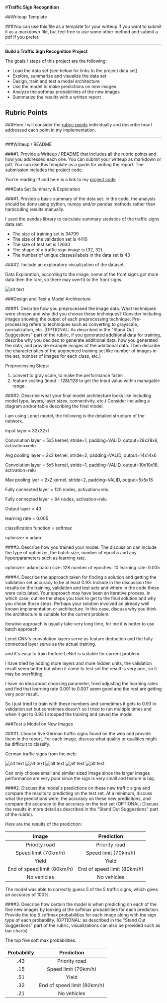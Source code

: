 #**Traffic Sign Recognition** 

##Writeup Template

###You can use this file as a template for your writeup if you want to submit it as a markdown file, but feel free to use some other method and submit a pdf if you prefer.

---

**Build a Traffic Sign Recognition Project**

The goals / steps of this project are the following:
* Load the data set (see below for links to the project data set)
* Explore, summarize and visualize the data set
* Design, train and test a model architecture
* Use the model to make predictions on new images
* Analyze the softmax probabilities of the new images
* Summarize the results with a written report


[//]: # (Image References)

[image1]: ./examples/visualization.jpg "Visualization"
[image2]: ./examples/grayscale.jpg "Grayscaling"
[image3]: ./examples/random_noise.jpg "Random Noise"
[image4]: ./Images/00007.ppm "Traffic Sign 1"
[image5]: ./Images/00020.ppm "Traffic Sign 2"
[image6]: ./Images/07384.ppm "Traffic Sign 3"
[image7]: ./Images/07388.ppm "Traffic Sign 4"
[image8]: ./Images/07392.ppm "Traffic Sign 5"
[image9]: ./Images/exploration.png "Exploration"

[new_img1]: ./Images/new_img1.png "Traffic Sign 1"
[new_img2]: ./Images/new_img2.png "Traffic Sign 2"
[new_img3]: ./Images/new_img3.png "Traffic Sign 3"
[new_img4]: ./Images/new_img4.png "Traffic Sign 4"
[new_img5]: ./Images/new_img5.png "Traffic Sign 5"

## Rubric Points
###Here I will consider the [rubric points](https://review.udacity.com/#!/rubrics/481/view) individually and describe how I addressed each point in my implementation.  

---
###Writeup / README

####1. Provide a Writeup / README that includes all the rubric points and how you addressed each one. You can submit your writeup as markdown or pdf. You can use this template as a guide for writing the report. The submission includes the project code.

You're reading it! and here is a link to my [project code](https://github.com/chenguoming1/CarND-Traffic-Sign-Classifier-Project/blob/master/Traffic_Sign_Classifier.ipynb)

###Data Set Summary & Exploration

####1. Provide a basic summary of the data set. In the code, the analysis should be done using python, numpy and/or pandas methods rather than hardcoding results manually.

I used the pandas library to calculate summary statistics of the traffic
signs data set:

* The size of training set is 34799
* The size of the validation set is 4410
* The size of test set is 12630
* The shape of a traffic sign image is (32, 32)
* The number of unique classes/labels in the data set is 43

####2. Include an exploratory visualization of the dataset.

Data Exploration, according to the image, some of the front signs got more data then the rare, so there may overfit to the front signs.

![alt text][image9]

###Design and Test a Model Architecture

####1. Describe how you preprocessed the image data. What techniques were chosen and why did you choose these techniques? Consider including images showing the output of each preprocessing technique. Pre-processing refers to techniques such as converting to grayscale, normalization, etc. (OPTIONAL: As described in the "Stand Out Suggestions" part of the rubric, if you generated additional data for training, describe why you decided to generate additional data, how you generated the data, and provide example images of the additional data. Then describe the characteristics of the augmented training set like number of images in the set, number of images for each class, etc.)

Preprocessing Steps:
1) convert to gray scale, to make the performance faster
2) feature scaling (input - 128)/128 to get the input value within managable range.



####2. Describe what your final model architecture looks like including model type, layers, layer sizes, connectivity, etc.) Consider including a diagram and/or table describing the final model.

I am using Lenet model, the following is the detailed structure of the network.

Input layer = 32x32x1 

Convolution layer = 5x5 kernel, stride=1, padding=VALID, output=28x28x6, activation=relu

Avg pooling layer = 2x2 kernel, stride=2, padding=VALID, output=14x14x6

Convolution layer = 5x5 kernel, stride=1, padding=VALID, output=10x10x16, activation=relu

Max pooling lyer  = 2x2 kernel, stride=2, padding=VALID, output=5x5x16

Fully connected layer = 120 nodes, activation=relu

Fully connected layer = 84 nodes, activation=relu

Output layer = 43

learning rate = 0.005

classification function = softmax

optimizer = adam


####3. Describe how you trained your model. The discussion can include the type of optimizer, the batch size, number of epochs and any hyperparameters such as learning rate.

optimizer: adam 
batch size: 128
number of epoches: 10
learning rate: 0.005

####4. Describe the approach taken for finding a solution and getting the validation set accuracy to be at least 0.93. Include in the discussion the results on the training, validation and test sets and where in the code these were calculated. Your approach may have been an iterative process, in which case, outline the steps you took to get to the final solution and why you chose those steps. Perhaps your solution involved an already well known implementation or architecture. In this case, discuss why you think the architecture is suitable for the current problem.

Iterative approach is usually take very long time, for me it is better to use batch approach.

Lenet CNN's convolution layers serve as feature deduction and the fully connected layer serve as the actual training.

and it's easy to train thefore LeNet is suitable for current problem.

I have tried by adding more layers and more hidden units, the validation result seem better but when it come to test set the result is very porr, so it may be overfitting.
 
I have no idea about choosing parameter, tried adjusting the learning rates and find that learning rate 0.001 to 0.007 seem good and the rest are getting very poor result.

So i just tried to train with these numbers and sometimes it gets to 0.93 in validation set but sometimes doesn't so I tried to run multiple times and when it get to 0.93 i stopped the training and saved the model.

###Test a Model on New Images

####1. Choose five German traffic signs found on the web and provide them in the report. For each image, discuss what quality or qualities might be difficult to classify.

German traffic signs from the web:

![alt text][new_img1] ![alt text][new_img2] ![alt text][new_img3] 
![alt text][new_img4] ![alt text][new_img5]

Can only choose small and similar sized image since the larger images performance are very poor since the sign is very small and texture is big.

####2. Discuss the model's predictions on these new traffic signs and compare the results to predicting on the test set. At a minimum, discuss what the predictions were, the accuracy on these new predictions, and compare the accuracy to the accuracy on the test set (OPTIONAL: Discuss the results in more detail as described in the "Stand Out Suggestions" part of the rubric).

Here are the results of the prediction:

| Image			        |     Prediction	        					| 
|:---------------------:|:---------------------------------------------:| 
| Priority road      		| Priority road   									| 
| Speed limit (70km/h)     			| Speed limit (70km/h) 										|
| Yield					| Yield											|
| End of speed limit (80km/h)	      		| End of speed limit (80km/h)					 				|
| No vehicles			| No vehicles      							|


The model was able to correctly guess 5 of the 5 traffic signs, which gives an accuracy of 100%. 

####3. Describe how certain the model is when predicting on each of the five new images by looking at the softmax probabilities for each prediction. Provide the top 5 softmax probabilities for each image along with the sign type of each probability. (OPTIONAL: as described in the "Stand Out Suggestions" part of the rubric, visualizations can also be provided such as bar charts)


The top five soft max probabilities:

| Probability			        |     Prediction	        					| 
|:---------------------:|:---------------------------------------------:| 
| .43     		| Priority road   									| 
| .15     			| Speed limit (70km/h) 										|
| .51					| Yield											|
| .32		      		| End of speed limit (80km/h)					 				|
| .21				| No vehicles      							|

